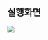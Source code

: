## 실행화면
<img src="https://github.com/wintermoca/BgLabelControlApp/assets/102385398/1da64a34-13d6-4cd1-9e78-83713b7b368a"/>

